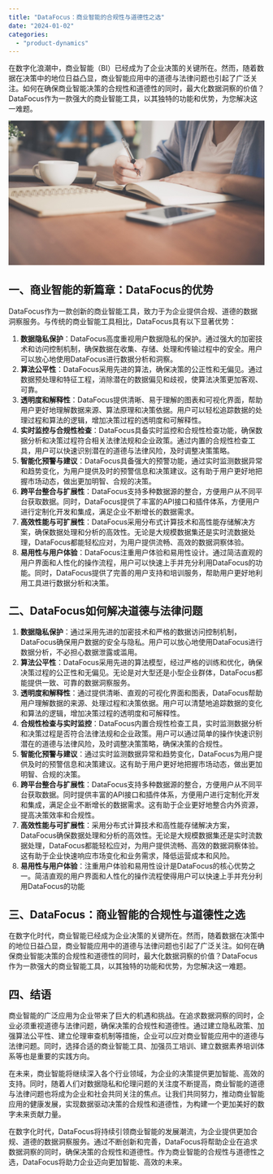 ```yaml
---
title: "DataFocus：商业智能的合规性与道德性之选"
date: "2024-01-02"
categories: 
  - "product-dynamics"
---
```


在数字化浪潮中，商业智能（BI）已经成为了企业决策的关键所在。然而，随着数据在决策中的地位日益凸显，商业智能应用中的道德与法律问题也引起了广泛关注。如何在确保商业智能决策的合规性和道德性的同时，最大化数据洞察的价值？DataFocus作为一款强大的商业智能工具，以其独特的功能和优势，为您解决这一难题。

![封面](images/1655780210-pexels-tirachard-kumtanom-733856-jpg-scaled.jpeg)

## 一、商业智能的新篇章：DataFocus的优势

DataFocus作为一款创新的商业智能工具，致力于为企业提供合规、道德的数据洞察服务。与传统的商业智能工具相比，DataFocus具有以下显著优势：

1. **数据隐私保护**：DataFocus高度重视用户数据隐私的保护。通过强大的加密技术和访问控制机制，确保数据在收集、存储、处理和传输过程中的安全。用户可以放心地使用DataFocus进行数据分析和洞察。
2. **算法公平性**：DataFocus采用先进的算法，确保决策的公正性和无偏见。通过数据预处理和特征工程，消除潜在的数据偏见和歧视，使算法决策更加客观、可靠。
3. **透明度和解释性**：DataFocus提供清晰、易于理解的图表和可视化界面，帮助用户更好地理解数据来源、算法原理和决策依据。用户可以轻松追踪数据的处理过程和算法的逻辑，增加决策过程的透明度和可解释性。
4. **实时监控与合规性检查**：DataFocus具备实时监控和合规性检查功能，确保数据分析和决策过程符合相关法律法规和企业政策。通过内置的合规性检查工具，用户可以快速识别潜在的道德与法律风险，及时调整决策策略。
5. **智能化预警与建议**：DataFocus具备强大的预警功能，通过实时监测数据异常和趋势变化，为用户提供及时的预警信息和决策建议。这有助于用户更好地把握市场动态，做出更加明智、合规的决策。
6. **跨平台整合与扩展性**：DataFocus支持多种数据源的整合，方便用户从不同平台获取数据。同时，DataFocus提供了丰富的API接口和插件体系，方便用户进行定制化开发和集成，满足企业不断增长的数据需求。
7. **高效性能与可扩展性**：DataFocus采用分布式计算技术和高性能存储解决方案，确保数据处理和分析的高效性。无论是大规模数据集还是实时流数据处理，DataFocus都能轻松应对，为用户提供流畅、高效的数据洞察体验。
8. **易用性与用户体验**：DataFocus注重用户体验和易用性设计。通过简洁直观的用户界面和人性化的操作流程，用户可以快速上手并充分利用DataFocus的功能。同时，DataFocus提供了完善的用户支持和培训服务，帮助用户更好地利用工具进行数据分析和决策。

## 二、DataFocus如何解决道德与法律问题

1. **数据隐私保护**：通过采用先进的加密技术和严格的数据访问控制机制，DataFocus确保用户数据的安全与隐私。用户可以放心地使用DataFocus进行数据分析，不必担心数据泄露或滥用。
2. **算法公平性**：DataFocus采用先进的算法模型，经过严格的训练和优化，确保决策过程的公正性和无偏见。无论是对大型还是小型企业群体，DataFocus都能提供一致、可靠的数据洞察服务。
3. **透明度和解释性**：通过提供清晰、直观的可视化界面和图表，DataFocus帮助用户理解数据的来源、处理过程和决策依据。用户可以清楚地追踪数据的变化和算法的逻辑，增加决策过程的透明度和可解释性。
4. **合规性检查与实时监控**：DataFocus内置合规性检查工具，实时监测数据分析和决策过程是否符合法律法规和企业政策。用户可以通过简单的操作快速识别潜在的道德与法律风险，及时调整决策策略，确保决策的合规性。
5. **智能化预警与建议**：通过实时监测数据异常和趋势变化，DataFocus为用户提供及时的预警信息和决策建议。这有助于用户更好地把握市场动态，做出更加明智、合规的决策。
6. **跨平台整合与扩展性**：DataFocus支持多种数据源的整合，方便用户从不同平台获取数据。同时提供丰富的API接口和插件体系，方便用户进行定制化开发和集成，满足企业不断增长的数据需求。这有助于企业更好地整合内外资源，提高决策效率和合规性。
7. **高效性能与可扩展性**：采用分布式计算技术和高性能存储解决方案，DataFocus确保数据处理和分析的高效性。无论是大规模数据集还是实时流数据处理，DataFocus都能轻松应对，为用户提供流畅、高效的数据洞察体验。这有助于企业快速响应市场变化和业务需求，降低运营成本和风险。
8. **易用性与用户体验**：注重用户体验和易用性设计是DataFocus的核心优势之一。简洁直观的用户界面和人性化的操作流程使得用户可以快速上手并充分利用DataFocus的功能

## 三、DataFocus：商业智能的合规性与道德性之选

在数字化时代，商业智能已经成为企业决策的关键所在。然而，随着数据在决策中的地位日益凸显，商业智能应用中的道德与法律问题也引起了广泛关注。如何在确保商业智能决策的合规性和道德性的同时，最大化数据洞察的价值？DataFocus作为一款强大的商业智能工具，以其独特的功能和优势，为您解决这一难题。

## 四、结语

商业智能的广泛应用为企业带来了巨大的机遇和挑战。在追求数据洞察的同时，企业必须重视道德与法律问题，确保决策的合规性和道德性。通过建立隐私政策、加强算法公平性、建立伦理审查机制等措施，企业可以应对商业智能应用中的道德与法律问题。同时，选择合适的商业智能工具、加强员工培训、建立数据素养培训体系等也是重要的实践方向。

在未来，商业智能将继续深入各个行业领域，为企业的决策提供更加智能、高效的支持。同时，随着人们对数据隐私和伦理问题的关注度不断提高，商业智能的道德与法律问题也将成为企业和社会共同关注的焦点。让我们共同努力，推动商业智能应用的健康发展，实现数据驱动决策的合规性和道德性，为构建一个更加美好的数字未来贡献力量。

在数字化时代，DataFocus将持续引领商业智能的发展潮流，为企业提供更加合规、道德的数据洞察服务。通过不断创新和完善，DataFocus将帮助企业在追求数据洞察的同时，确保决策的合规性和道德性。作为商业智能的合规性与道德性之选，DataFocus将助力企业迈向更加智能、高效的未来。
